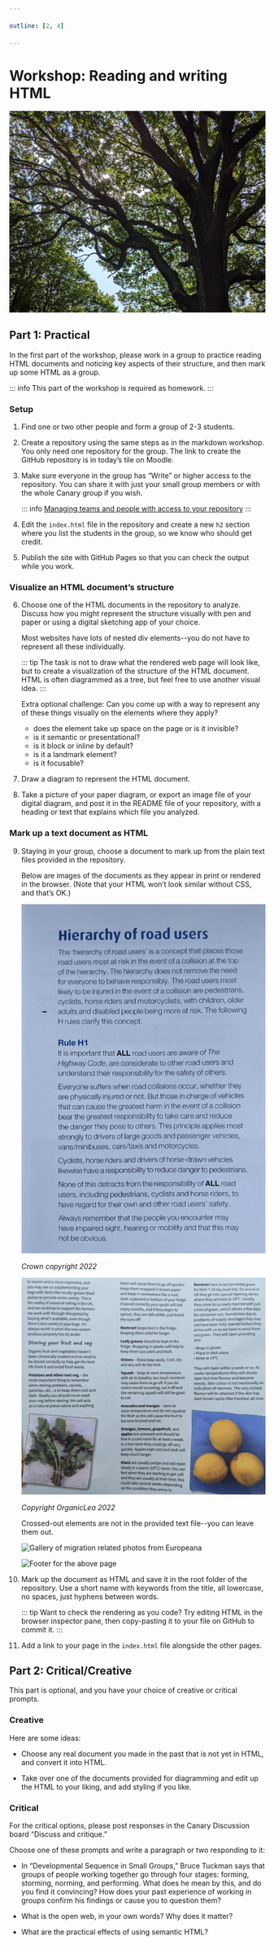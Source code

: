 ```yaml
---

outline: [2, 4]

---
```


# Workshop: Reading and writing HTML

![Sunlight filtering through the branches of a large tree in spring time](../../lectures/images/tree.jpg)

## Part 1: Practical

In the first part of the workshop, please work in a group to practice reading HTML
documents and noticing key aspects of their structure, and then mark up some
HTML as a group.

::: info
This part of the workshop is required as homework.
:::

### Setup

1. Find one or two other people and form a group of 2-3 students.

2. Create a repository using the same steps as in the markdown workshop.
   You only need one repository for the group. The link to create the GitHub
   repository is in today’s tile on Moodle.

3. Make sure everyone in the group has “Write” or higher access to the
   repository. You can share it with just your small group members or with the
   whole Canary group if you wish.

   ::: info
   [Managing teams and people with access to your
   repository](https://docs.github.com/en/repositories/managing-your-repositorys-settings-and-features/managing-repository-settings/managing-teams-and-people-with-access-to-your-repository)
   :::

4. Edit the `index.html` file in the repository and create a new `h2` section where
   you list the students in the group, so we know who should get credit.

5. Publish the site with GitHub Pages so that you can check the output while
   you work.

### Visualize an HTML document’s structure

6. Choose one of the HTML documents in the repository to analyze. Discuss
   how you might represent the structure visually with pen and paper or using
   a digital sketching app of your choice.

   Most websites have lots of nested div elements--you do not have to
   represent all these individually.

   ::: tip
   The task is not to draw what the rendered web page will look like,
   but to create a visualization of the structure of the HTML document.
   HTML is often diagrammed as a tree, but feel free to use another visual
   idea.
   :::

   Extra optional challenge: Can you come up with a way to
   represent any of these things visually on the elements 
   where they apply?

   * does the element take up space on the page or is it invisible?
   * is it semantic or presentational?
   * is it block or inline by default?
   * is it a landmark element?
   * is it focusable?

7. Draw a diagram to represent the HTML document.

8. Take a picture of your paper diagram, or export an image file of your
   digital diagram, and post it in the README file of your repository, with
   a heading or text that explains which file you analyzed.

### Mark up a text document as HTML

9. Staying in your group, choose a document to mark up from the plain text
   files provided in the repository. 

   Below are images of the documents as they appear in print or rendered in the browser. (Note that your HTML won’t look similar without CSS, and that’s OK.)

   ![Hierarchy of road users (print version)](../../lectures/images/hierarchy-of-road-users.jpg)

   *Crown copyright 2022*

   ![Storing your fruit and veg (print version)](../../lectures/images/storing-your-fruit-and-veg.jpg)

   *Copyright OrganicLea 2022*

   Crossed-out elements are not in the provided text file--you can leave them out.

   ![Gallery of migration related photos from
   Europeana](../../lectures/images/europeana-webpage.png)

   ![Footer for the above
   page](../../lectures/images/europeana-webpage-footer.png)


10. Mark up the document as HTML and save it in the root folder of the
    repository. Use a short name with keywords from the title, all
    lowercase, no spaces, just hyphens between words.

    ::: tip
    Want to check the rendering as you code? Try editing HTML in
    the browser inspector pane, then copy-pasting it to your file on
    GitHub to commit it.
    :::

11. Add a link to your page in the `index.html` file alongside the other
    pages.

## Part 2: Critical/Creative

This part is optional, and you have your choice of creative or critical prompts.

### Creative

Here are some ideas:

* Choose any real document you made in the past that is not yet in HTML,
and convert it into HTML.

* Take over one of the documents provided for diagramming and edit up the HTML to
your liking, and add styling if you like.

### Critical

For the critical options, please post responses in the Canary Discussion board
“Discuss and critique.”

Choose one of these prompts and write a paragraph or two responding to it:

* In “Developmental Sequence in Small Groups,” Bruce Tuckman says that groups of
people working together go through four stages: forming, storming, norming, and
performing. What does he mean by this, and do you find it convincing? How
does your past experience of working in groups confirm his findings or
cause you to question them?

* What is the open web, in your own words? Why does it matter?

* What are the practical effects of using semantic HTML?
